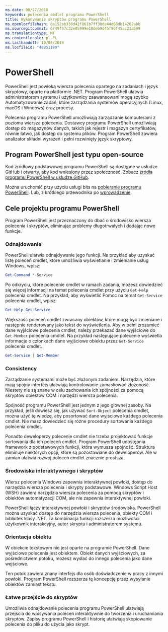 ```yaml
---
ms.date: 08/27/2018
keywords: polecenia cmdlet programu PowerShell
title: Wykonywanie skryptów programu PowerShell
ms.openlocfilehash: 8a152ab338d42f861b7ff38de44d68db14262abb
ms.sourcegitcommit: 6749f67c32e05999e10deb9d45f90f45ac21a599
ms.translationtype: MT
ms.contentlocale: pl-PL
ms.lasthandoff: 10/08/2018
ms.locfileid: "48851190"
---
```

# <a name="powershell"></a>PowerShell

PowerShell jest powłoką wiersza polecenia opartego na zadaniach i język skryptowy, oparte na platformie .NET.
Program PowerShell ułatwia administratorom systemu i użytkownicy zaawansowani mogą szybko Automatyzowanie zadań, które zarządzania systemów operacyjnych (Linux, macOS i Windows) oraz procesy.

Polecenia programu PowerShell umożliwiają zarządzanie komputerami z poziomu wiersza polecenia. Dostawcy programu PowerShell umożliwiają dostęp do magazynów danych, takich jak rejestr i magazyn certyfikatów, równie łatwo, jak dostęp do systemu plików. Program PowerShell zawiera analizator składni wyrażeń i pełni rozwinięty język skryptowy.

## <a name="powershell-is-open-source"></a>Program PowerShell jest typu open-source

Kod źródłowy podstawowej programu PowerShell są dostępne w usłudze GitHub i otwarty, aby kod wniesiony przez społeczność.
Zobacz [źródła programu PowerShell w usłudze GitHub](https://github.com/powershell/powershell).

Można uruchomić przy użyciu usługi bits na [pobieranie programu PowerShell](https://github.com/PowerShell/PowerShell#get-powershell).
Lub, z krótkiego przewodnika po [wprowadzenie](https://github.com/PowerShell/PowerShell/blob/master/docs/learning-powershell).

## <a name="powershell-design-goals"></a>Cele projektu programu PowerShell

Program PowerShell jest przeznaczony do dbać o środowisko wiersza polecenia i skryptów, eliminując problemy długotrwałych i dodając nowe funkcje.

### <a name="discoverability"></a>Odnajdowanie

PowerShell ułatwia odnajdywanie jego funkcji. Na przykład aby uzyskać listę poleceń cmdlet, które umożliwia wyświetlanie i zmienianie usług Windows, wpisz:

```powershell
Get-Command *-Service
```

Po odkryciu, które polecenie cmdlet w ramach zadania, możesz dowiedzieć się więcej informacji na temat polecenia cmdlet przy użyciu `Get-Help` polecenia cmdlet. Na przykład, aby wyświetlić Pomoc na temat `Get-Service` polecenia cmdlet, wpisz:

```powershell
Get-Help Get-Service
```

Większość poleceń cmdlet zwracany obiektów, które mogą być zmieniane i następnie renderowany jako tekst do wyświetlenia. Aby w pełni zrozumieć dane wyjściowe polecenia cmdlet, należy przekazać dane wyjściowe do `Get-Member` polecenia cmdlet. Na przykład następujące polecenie wyświetla informacje o członkach dane wyjściowe obiektu przez `Get-Service` polecenia cmdlet.

```powershell
Get-Service | Get-Member
```

### <a name="consistency"></a>Consistency

Zarządzanie systemami może być złożonym zadaniem. Narzędzia, które mają spójny interfejs ułatwiają kontrolowanie zamaskować złożoność. Niestety nie są znane w celu zachowania ich spójności za pomocą skryptów obiektów COM i narzędzi wiersza polecenia.

Spójność programu PowerShell jest jednym z jego głównej zasoby. Na przykład, jeśli dowiesz się, jak używać `Sort-Object` polecenia cmdlet, można użyć tę wiedzę, aby posortować dane wyjściowe każdego polecenia cmdlet. Nie masz dowiedzieć się różne procedury sortowania każdego polecenia cmdlet.

Ponadto deweloperzy polecenie cmdlet nie trzeba projektować funkcje sortowania dla ich poleceń cmdlet. Program PowerShell udostępnia framework z podstawowych funkcji, która wymusza spójność. Struktura eliminuje niektórych opcji, które są pozostawiane do deweloperów. Ale w zamian ułatwia rozwój poleceń cmdlet znacznie prostsza.

### <a name="interactive-and-scripting-environments"></a>Środowiska interaktywnego i skryptów

Wiersz polecenia Windows zapewnia interaktywnej powłoki, dostęp do narzędzia wiersza polecenia i skrypty podstawowe. Windows Script Host (WSH) zawiera narzędzia wiersza polecenia za pomocą skryptów i obiektów automatyzacji COM, ale nie zapewnia interaktywnej powłoki.

PowerShell łączy interaktywnej powłoki i skryptów środowiska. PowerShell można uzyskać dostęp do narzędzia wiersza polecenia, obiekty COM i bibliotek klasy .NET. Ta kombinacja funkcji rozszerza możliwości użytkownik interakcyjny, autor skryptu i administratorem systemu.

### <a name="object-orientation"></a>Orientacja obiektu

W obiekcie tekstowym nie jest oparte na programie PowerShell. Dane wyjściowe polecenia jest obiektem. Obiekt danych wyjściowych, za pośrednictwem potoku, możesz wysłać do innego polecenia jako dane wejściowe.

Ten potok zawiera znany interfejs dla osób doświadczenie w pracy z innymi powłoki. Program PowerShell rozszerza tę koncepcję przez wysyłanie obiektów zamiast tekstu.

### <a name="easy-transition-to-scripting"></a>Łatwe przejście do skryptów

Umożliwia odnajdowanie polecenia programu PowerShell ułatwiają przejścia do wpisywania poleceń interaktywnie do tworzenia i uruchamiania skryptów. Zapisy programu PowerShell i historię ułatwiają skopiowanie polecenia do pliku do użycia jako skrypt.

